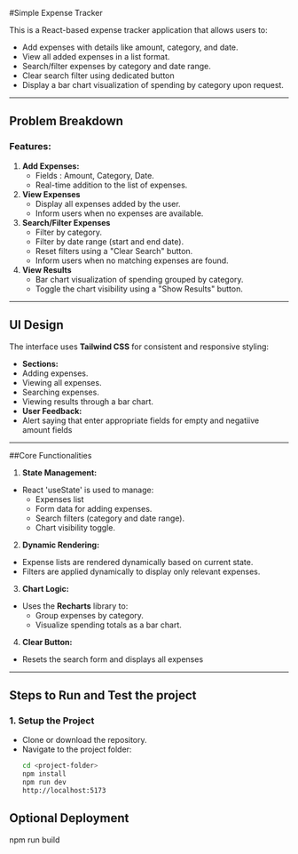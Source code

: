 #Simple Expense Tracker

This is a React-based expense tracker application that allows users to:

- Add expenses with details like amount, category, and date.
- View all added expenses in a list format.
- Search/filter expenses by category and date range.
- Clear search filter using dedicated button
- Display a bar chart visualization of spending by category upon request.

---

## Problem Breakdown

### Features:
1. **Add Expenses:**
   - Fields : Amount, Category, Date.
   - Real-time addition to the list of expenses.
2. **View Expenses**
   - Display all expenses added by the user.
   - Inform users when no expenses are available.
3. **Search/Filter Expenses**
   - Filter by category.
   - Filter by date range (start and end date).
   - Reset filters using a "Clear Search" button.
   - Inform users when no matching expenses are found.
4. **View Results**
   - Bar chart visualization of spending grouped by category.
   - Toggle the chart visibility using a "Show Results" button.

---

## UI Design
The interface uses **Tailwind CSS** for consistent and responsive styling:

- **Sections:**
 - Adding expenses.
 - Viewing all expenses.
 - Searching expenses.
 - Viewing results through a bar chart.
- **User Feedback:**
 - Alert saying that enter appropriate fields for empty and negatiive amount fields

---

##Core Functionalities

1. **State Management:**
 - React 'useState' is used to manage:
   - Expenses list
   - Form data for adding expenses.
   - Search filters (category and date range).
   - Chart visibility toggle.

2. **Dynamic Rendering:**
 - Expense lists are rendered dynamically based on current state.
 - Filters are applied dynamically to display only relevant expenses.


3. **Chart Logic:**
 - Uses the **Recharts** library to:
   - Group expenses by category.
   - Visualize spending totals as a bar chart.

4. **Clear Button:**
 - Resets the search form and displays all expenses

---

## Steps to Run and Test the project

### 1. Setup the Project

- Clone or download the repository.
- Navigate to the project folder:
  ```bash
  cd <project-folder>
  npm install
  npm run dev
  http://localhost:5173

## Optional Deployment
npm run build
